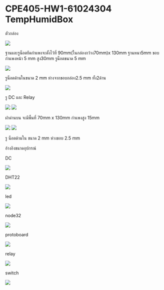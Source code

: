 <h1>CPE405-HW1-61024304 TempHumidBox</h1>
<p>ตัวกล่อง</p>
<img src="photo/p1.PNG">
<p>ฐานและรูน็อตยึดกำแพงจะตั้งไว้ที่ 90mm(ในกล่องกว้าง70mm)x 130mm ฐานหนา5mm ขอบกำแพงหน้า 5 mm สูง30mm รูน็อตขนาด 5 mm </p>
<img src="photo/p2.PNG">
<p>รูน็อตด้านในขนาด 2 mm ห่างจากขอบกล่อง2.5 mm ทั้ง2ด้าน</p>
<img src="photo/p3.PNG">
<p>รู DC และ Relay </p>
<img src="photo/p4.PNG">
<img src="photo/p5.PNG">
<p>ฝาด่านบน จะมีพื้นที่ 70mm x 130mm กำแพงสูง 15mm </p>
<img src="photo/p6.PNG">
<img src="photo/p8.PNG">
<p>รู น็อตด้านใน ขนาด 2 mm ห่างขอบ 2.5 mm </p>
<p>อ้างอิงขนาดอุปกรณ์</p>
<p>DC</p>
<img src="datasheet/DC.PNG">
<p>DHT22</p>
<img src="datasheet/DHT22.PNG">
<p>led</p>
<img src="datasheet/led.PNG">
<p>node32</p>
<img src="datasheet/node 32.PNG">
<p>protoboard</p>
<img src="datasheet/protoboard.PNG">
<p>relay</p>
<img src="datasheet/relay.PNG">
<p>switch</p>
<img src="datasheet/switch.PNG">

